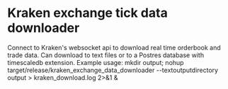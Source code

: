 # Kraken exchange tick data downloader
Connect to Kraken's websocket api to download real time orderbook and trade data. Can download to text files or to a Postres database with timescaledb extension.
Example usage:
mkdir output; nohup target/release/kraken_exchange_data_downloader --textoutputdirectory output > kraken_download.log 2>&1 &
